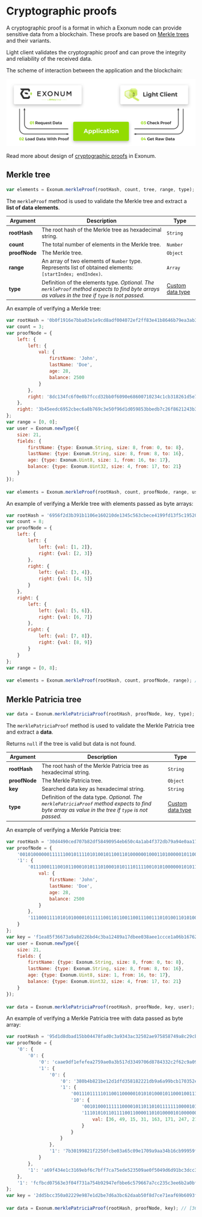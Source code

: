 # Cryptographic proofs

A cryptographic proof is a format in which a Exonum node can provide sensitive data from a blockchain.
These proofs are based on [Merkle trees](../glossary/#merkle-tree) and their variants.

Light client validates the cryptographic proof and can prove the integrity and reliability of the received data.

The scheme of interaction between the application and the blockchain:

![Get Data From Blockchain Schema](../images/get-data-from-blockchain.png)

Read more about design of [cryptographic proofs](../advanced/merkelized-list/) in Exonum.

## Merkle tree

```javascript
var elements = Exonum.merkleProof(rootHash, count, tree, range, type);
```

The `merkleProof` method is used to validate the Merkle tree and extract a **list of data elements**.

| Argument | Description | Type |
|---|---|---|
| **rootHash** | The root hash of the Merkle tree as hexadecimal string. | `String` |
| **count** | The total number of elements in the Merkle tree. | `Number` |
| **proofNode** | The Merkle tree. | `Object` |
| **range** | An array of two elements of `Number` type. Represents list of obtained elements: `[startIndex; endIndex)`. | `Array` |
| **type** | Definition of the elements type. *Optional. The `merkleProof` method expects to find byte arrays as values in the tree if `type` is not passed.* | [Custom data type](data-types/#define-data-type) |

An example of verifying a Merkle tree:

```javascript
var rootHash = '0b0f1916e7bba03e1e9cd8adf004072ef2ff83e41b8646b79ea3ab342c325925';
var count = 3;
var proofNode = {
    left: {
        left: {
            val: {
                firstName: 'John',
                lastName: 'Doe',
                age: 28,
                balance: 2500
            }
        },
        right: '8dc134fc6f0e0b7fccd32bb0f6090e68600710234c1cb318261d5e78be659bd1'
    },
    right: '3b45eedc6952cbec6a8b769c3e50f96d1d059853bbedb7c26f8621243b308e9a'
};
var range = [0, 0];
var user = Exonum.newType({
    size: 21,
    fields: {
        firstName: {type: Exonum.String, size: 8, from: 0, to: 8},
        lastName: {type: Exonum.String, size: 8, from: 8, to: 16},
        age: {type: Exonum.Uint8, size: 1, from: 16, to: 17},
        balance: {type: Exonum.Uint32, size: 4, from: 17, to: 21}
    }
});

var elements = Exonum.merkleProof(rootHash, count, proofNode, range, user); // [{firstName: 'John', lastName: 'Doe', age: 28, balance: 2500}]
```

An example of verifying a Merkle tree with elements passed as byte arrays:

```javascript
var rootHash = '6956f2d3b391b1106e160210de1345c563cbece4199fd13f5c195207e429ff13';
var count = 8;
var proofNode = {
    left: {
        left: {
            left: {val: [1, 2]},
            right: {val: [2, 3]}
        },
        right: {
            left: {val: [3, 4]},
            right: {val: [4, 5]}
        }
    },
    right: {
        left: {
            left: {val: [5, 6]},
            right: {val: [6, 7]}
        },
        right: {
            left: {val: [7, 8]},
            right: {val: [8, 9]}
        }
    }
};
var range = [0, 8];

var elements = Exonum.merkleProof(rootHash, count, proofNode, range); // [[1, 2], [2, 3], [3, 4], [4, 5], [5, 6], [6, 7], [7, 8], [8, 9]]
```

## Merkle Patricia tree

```javascript
var data = Exonum.merklePatriciaProof(rootHash, proofNode, key, type);
```

The `merklePatriciaProof` method is used to validate the Merkle Patricia tree and extract a **data**.

Returns `null` if the tree is valid but data is not found.

| Argument | Description | Type |
|---|---|---|
| **rootHash** | The root hash of the Merkle Patricia tree as hexadecimal string. | `String` |
| **proofNode** | The Merkle Patricia tree. | `Object` |
| **key** | Searched data key as hexadecimal string. | `String` |
| **type** | Definition of the data type. *Optional. The `merklePatriciaProof` method expects to find byte array as value in the tree if `type` is not passed.* | [Custom data type](data-types/#define-data-type) |

An example of verifying a Merkle Patricia tree:

```javascript
var rootHash = '30d4490ced707b82df58490954eb650c4a1ab4f372db79a94e0aa17d53b80a57';
var proofNode = {
    '0010100000011111100101111010100101100110100000010001101000001011001011101111011001100000100110010111001111110000110110000101100000111010110010000101111101010011101100111001010110110001001100011000111110010100110101100111110110110010100001101110011101000001': 'ee41de52614bf7231722361886627d7c3a45c7d463b866355775fe810cd28c79',
    '1': {
        '011100011100101100010101110100010101110111100101010000001010111110011110100111111000111101101011101010111101100001011011001000111111010001001000111011101010000011000110010101101110110011010100010111001111100010001001111110111100000110010101111101010011001': {
            val: {
                firstName: 'John',
                lastName: 'Doe',
                age: 28,
                balance: 2500
            }
        },
        '111000111101010100001011111001101100110011100111010100110101000110100100010011010111101010011000011101110100001001001001000100110100001011111011011111011100000001110001010111011100001110011001100111000011010000001101011000101100111011000100010001110101111': '2d72ab9dd43b7d0ddf2caf8e1afb90cdf60dafad3d55cbbaab7cc96a55bc4f2e'
    }
};
var key = 'f1ea85f36673a9a8d226bd4c3ba12489a17dbee038aee1ccce1a06b1676223af';
var user = Exonum.newType({
    size: 21,
    fields: {
        firstName: {type: Exonum.String, size: 8, from: 0, to: 8},
        lastName: {type: Exonum.String, size: 8, from: 8, to: 16},
        age: {type: Exonum.Uint8, size: 1, from: 16, to: 17},
        balance: {type: Exonum.Uint32, size: 4, from: 17, to: 21}
    }
});

var data = Exonum.merklePatriciaProof(rootHash, proofNode, key, user); // {firstName: 'John', lastName: 'Doe', age: 28, balance: 2500}
```

An example of verifying a Merkle Patricia tree with data passed as byte array:

```javascript
var rootHash = '95d1d8dbad15bb04478fad0c3a9343ac32502ae975858749a8c29cb24cccdd5b';
var proofNode = {
    '0': {
        '0': {
            '0': 'caae9df1efefea2759ae0a3b517d3349706d8784332c2f62c9a098e844165d89',
            '1': {
                '0': {
                    '0': '380b4b821be12d1dfd358182221db9a6a99bcb170352ef35a29f07c2bcff38b3',
                    '1': {
                        '00111011111011001100000101010100010110001001111100100011100101001100100100100000000100100110101111010000111010101100100101000101000011111011000000001110011101011100011101110110000010100101101010001110001000111101100000101010111001100110010010101110111': 'c68961128777db1d16eefeed4c34db888537e11988d1a374578465b6331275fc',
                        '10': {
                            '001010001111110000101101101011111110000101010111001100101110011110010011110000111001011111111011110110100101111111111110111001110011111110011111001110011110111100001100100101110011010010111111011110001001000010000110000001000101101111100000101010100': '4bd3fa4310bed5820402d911d1eccbb707061ec8d289e5729d45b56c8fef4c03',
                            '111010101101111001100001101010000101000000010001000101001111010011000011111100001110100101011111001111101011010100011101111000110001011011010101010110101000011111000110101111100111001110001111010101111011010011011011000001001001111111100110111000011': {
                                val: [36, 49, 15, 31, 163, 171, 247, 217]
                            }
                        }
                    }
                },
                '1': '7b30199821f2250fcbe03a65c09e1709a9aa34b16cb99959f10b4e3b21da95b6'
            }
        },
        '1': 'a69f434e1c3169ebf6c7bff7ca75ede523509ae0f5049d6d91bc3dcc334b6023'
    },
    '1': 'fcfbcd07563e3f04f731a754b92947efbbe6c579667a7cc235c3ee6b2a0bffb0'
};
var key = '2dd5bcc350a02229e987e1d2be7d6a3bc62daab50f8d7ce71eaf69b6093fcdc3';

var data = Exonum.merklePatriciaProof(rootHash, proofNode, key); // [36, 49, 15, 31, 163, 171, 247, 217]
```
